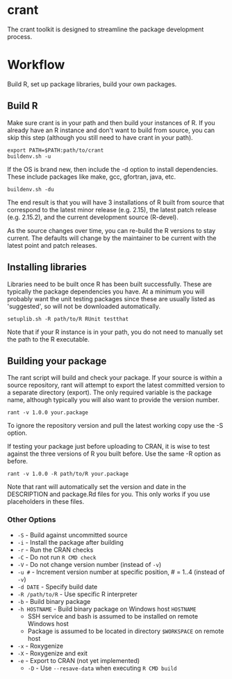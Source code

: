 crant
=====
The crant toolkit is designed to streamline the package development process.


Workflow
========

Build R, set up package libraries, build your own packages.

Build R
-------
Make sure crant is in your path and then build your instances of R. If you
already have an R instance and don't want to build from source, you can skip
this step (although you still need to have crant in your path).

    export PATH=$PATH:path/to/crant
    buildenv.sh -u

If the OS is brand new, then include the -d option to install dependencies.
These include packages like make, gcc, gfortran, java, etc.

    buildenv.sh -du

The end result is that you will have 3 installations of R built from source
that correspond to the latest minor release (e.g. 2.15), the latest patch
release (e.g. 2.15.2), and the current development source (R-devel).

As the source changes over time, you can re-build the R versions to stay
current. The defaults will change by the maintainer to be current with the
latest point and patch releases.

Installing libraries
--------------------
Libraries need to be built once R has been built successfully. These are
typically the package dependencies you have. At a minimum you will probably
want the unit testing packages since these are usually listed as 'suggested',
so will not be downloaded automatically.

    setuplib.sh -R path/to/R RUnit testthat

Note that if your R instance is in your path, you do not need to manually
set the path to the R executable.

Building your package
---------------------
The rant script will build and check your package. If your source is within a
source repository, rant will attempt to export the latest committed version
to a separate directory (export). The only required variable is the package
name, although typically you will also want to provide the version number.

    rant -v 1.0.0 your.package

To ignore the repository version and pull the latest working copy use the -S
option.

If testing your package just before uploading to CRAN, it is wise to test 
against the three versions of R you built before. Use the same -R option as
before.

    rant -v 1.0.0 -R path/to/R your.package

Note that rant will automatically set the version and date in the DESCRIPTION
and package.Rd files for you. This only works if you use placeholders in these
files.

### Other Options

+ `-S` - Build against uncommitted source
+ `-i` - Install the package after building
+ `-r` - Run the CRAN checks
+ `-C` - Do not run `R CMD check`
+ `-V` - Do not change version number (instead of `-v`)
+ `-u #` - Increment version number at specific position, # = 1..4 (instead of `-v`)
+ `-d DATE` - Specify build date
+ `-R /path/to/R` - Use specific R interpreter
+ `-b` - Build binary package
+ `-h HOSTNAME` - Build binary package on Windows host `HOSTNAME`
    + SSH service and bash is assumed to be installed on remote Windows host
    + Package is assumed to be located in directory `$WORKSPACE` on remote host
+ `-x` - Roxygenize
+ `-X` - Roxygenize and exit
+ `-e` - Export to CRAN (not yet implemented)
    + `-D` - Use `--resave-data` when executing `R CMD build`
